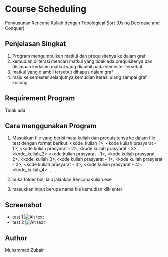 # Course Scheduling
Penyusunan Rencana Kuliah dengan Topological Sort (Using Decrease and Conquer)

## Penjelasan Singkat
1. Program mengumpulkan matkul dan prequisitenya ke dalam graf
2. kemudian diiterasi mencari matkul yang tidak ada prequisitenya dan disimpan kedalam matkul yang diambil pada semester tersebut
3. matkul yang diambil tersebut dihapus dalam graf
4. maju ke semester selanjutnya kemudian iterasi ulang sampai graf kosong

## Requirement Program
Tidak ada

## Cara menggunakan Program
1. Masukkan file yang berisi mata kuliah dan prequisitenya ke dalam file test dengan format berikut.
<kode_kuliah_1>, <kode kuliah prasyarat - 1>, <kode kuliah prasyarat - 2>, <kode kuliah prasyarat - 3>.
<kode_kuliah_2>,<kode kuliah prasyarat - 1>, <kode kuliah prasyarat - 2>.
<kode_kuliah_3>,<kode kuliah prasyarat - 1>, <kode kuliah prasyarat - 2>, <kode kuliah prasyarat - 3>, <kode kuliah prasyarat - 4>.
<kode_kuliah_4>.
.
.
.

2. buka folder bin, lalu jalankan RencanaKuliah.exe
3. masukkan input berupa nama file kemudian klik enter

## Screenshot
- test 1
![Alt text](test/screenshoot-program/home.png?raw=true "Halaman Utama")
- test 2
![Alt text](test/screenshoot-program/perihal.png?raw=true "Perihal")

## Author
Muhammad Zubair
